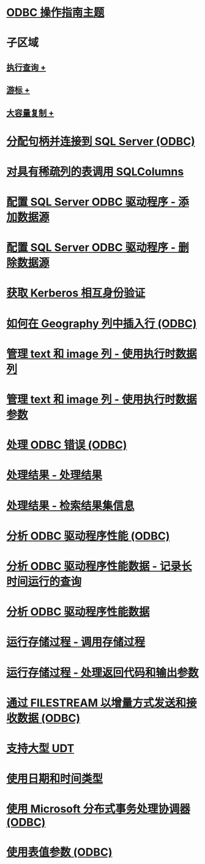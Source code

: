 # [ODBC 操作指南主题](odbc-how-to-topics.md)

# 子区域
## [执行查询 +](../../relational-databases/native-client-odbc-how-to/execute-queries/executing-queries-how-to-topics-odbc.md)
## [游标 +](../../relational-databases/native-client-odbc-how-to/cursors/using-cursors-how-to-topics-odbc.md)
## [大容量复制 +](../../relational-databases/native-client-odbc-how-to/bulk-copy/bulk-copying-with-the-sql-server-odbc-driver-how-to-topics-odbc.md)

# [分配句柄并连接到 SQL Server (ODBC)](allocate-handles-and-connect-to-sql-server-odbc.md)
# [对具有稀疏列的表调用 SQLColumns](call-sqlcolumns-on-a-table-with-sparse-columns.md)
# [配置 SQL Server ODBC 驱动程序 - 添加数据源](configuring-the-sql-server-odbc-driver-add-a-data-source.md)
# [配置 SQL Server ODBC 驱动程序 - 删除数据源](configuring-the-sql-server-odbc-driver-delete-a-data-source.md)
# [获取 Kerberos 相互身份验证](get-mutual-kerberos-authentication.md)
# [如何在 Geography 列中插入行 (ODBC)](how-to-insert-rows-into-geography-column-odbc.md)
# [管理 text 和 image 列 - 使用执行时数据列](managing-text-and-image-columns-use-data-at-execution-columns.md)
# [管理 text 和 image 列 - 使用执行时数据参数](managing-text-and-image-columns-use-data-at-execution-parameters.md)
# [处理 ODBC 错误 (ODBC)](process-odbc-errors-odbc.md)
# [处理结果 - 处理结果](processing-results-process-results.md)
# [处理结果 - 检索结果集信息](processing-results-retrieve-result-set-information.md)
# [分析 ODBC 驱动程序性能 (ODBC)](profiling-odbc-driver-performance-odbc.md)
# [分析 ODBC 驱动程序性能数据 - 记录长时间运行的查询](profiling-odbc-driver-performance-data-log-long-running-queries.md)
# [分析 ODBC 驱动程序性能数据](profiling-odbc-driver-performance-data.md)
# [运行存储过程 - 调用存储过程](running-stored-procedures-call-stored-procedures.md)
# [运行存储过程 - 处理返回代码和输出参数](running-stored-procedures-process-return-codes-and-output-parameters.md)
# [通过 FILESTREAM 以增量方式发送和接收数据 (ODBC)](send-and-receive-data-incrementally-with-filestream-odbc.md)
# [支持大型 UDT](support-for-large-udts.md)
# [使用日期和时间类型](use-date-and-time-types.md)
# [使用 Microsoft 分布式事务处理协调器 (ODBC)](use-microsoft-distributed-transaction-coordinator-odbc.md)
# [使用表值参数 (ODBC)](use-table-valued-parameters-odbc.md)
